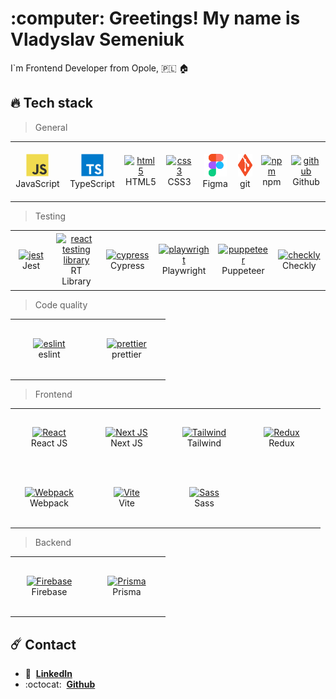 <h1 align="left">:computer: Greetings! My name is Vladyslav Semeniuk</h1>

I`m Frontend Developer from Opole, :poland: :house:

<h2 align="left" id="qnemes-stack">🔥 Tech stack</h2>

> General

<table width='100%'>
  <tr>
    <td align="center" width="110" height="90">
      <a href="https://developer.mozilla.org/en-US/docs/Web/JavaScript">
        <img src="https://raw.githubusercontent.com/devicons/devicon/1119b9f84c0290e0f0b38982099a2bd027a48bf1/icons/javascript/javascript-original.svg" width="36" height="36" alt="javascript" />
      </a>
      <br>JavaScript
    </td>
    <td align="center" width="110" height="90">
      <a href="https://www.typescriptlang.org/">
        <img src="https://raw.githubusercontent.com/devicons/devicon/1119b9f84c0290e0f0b38982099a2bd027a48bf1/icons/typescript/typescript-original.svg" width="36" height="36" alt="typescript" />
      </a>
      <br>TypeScript
    </td>
        <td align="center" width="110" height="90">
      <a href="https://developer.mozilla.org/en-US/docs/Web/HTML">
        <img src="https://www.svgrepo.com/show/452228/html-5.svg" width="36" height="36" alt="html5" />
      </a>
      <br>HTML5
    </td>
         <td align="center" width="110" height="90"> 
      <a href="https://developer.mozilla.org/en-US/docs/Web/CSS" >
        <img src="https://www.svgrepo.com/show/373535/css.svg" width="36" height="36" alt="css3" />
      </a>
      <br>CSS3
    </td>
    <td align="center" width="110" height="90">
      <a href="https://www.figma.com/" >
        <img src="https://raw.githubusercontent.com/devicons/devicon/1119b9f84c0290e0f0b38982099a2bd027a48bf1/icons/figma/figma-original.svg" width="36" height="36" alt="figma" />
      </a>
      <br>Figma
    </td>
    <td align="center" width="110" height="90">
      <a href="https://git-scm.com/">
        <img src="https://raw.githubusercontent.com/devicons/devicon/1119b9f84c0290e0f0b38982099a2bd027a48bf1/icons/git/git-original.svg" width="36" height="36" alt="git" />
      </a>
      <br>git
    </td>
    <td align="center" width="110" height="90"> 
      <a href="https://www.npmjs.com/">
        <img src="https://brandeps.com/icon-download/N/Npm-icon-vector-05.svg" width="36" height="36" alt="npm" />
      </a>
      <br>npm
    </td>
     <td align="center" width="110" height="90"> 
      <a href="https://github.com/" >
        <img src="https://www.svgrepo.com/show/475654/github-color.svg" width="36" height="36" alt="github" />
      </a>
      <br>Github
    </td>
  </tr> 
</table>

> Testing

<table width='100%'>
  <tr>
     <td align="center" width="110" height="90"> 
      <a href="https://jestjs.io/" >
        <img src="https://brandeps.com/icon-download/J/Jest-icon-vector-02.svg" width="36" height="36" alt="jest" />
      </a>
      <br>Jest
    </td>
    <td align="center" width="110" height="90"> 
      <a href="https://testing-library.com/">
        <img src="https://assets.devographics.com/projects/testing_library.png" width="36" height="36" alt="react testing library" />
      </a>
      <br>RT Library
    </td>
    <td align="center" width="110" height="90"> 
      <a href="https://www.cypress.io/">
        <img src="https://brandeps.com/icon-download/C/Cypress-icon-vector-01.svg" width="36" height="36" alt="cypress" />
      </a>
      <br>Cypress
    </td>
    <td align="center" width="110" height="90"> 
      <a href="https://playwright.dev/">
        <img src="https://playwright.dev/img/playwright-logo.svg" width="36" height="36" alt="playwright" />
      </a>
      <br>Playwright
    </td>
    <td align="center" width="110" height="90"> 
      <a href="https://pptr.dev/">
        <img src="https://bestofjs.org/logos/puppeteer.svg" width="36" height="36" alt="puppeteer" />
      </a>
      <br>Puppeteer
    </td>
    <td align="center" width="110" height="90"> 
      <a href="https://www.checklyhq.com/">
        <img src="https://pbs.twimg.com/profile_images/1655927086614478851/K29_h6Yp_400x400.png" width="36" height="36" alt="checkly" />
      </a>
      <br>Checkly
    </td>
  </tr> 
</table>

> Code quality

<table width='100%'>
  <tr>
     <td align="center" width="110" height="90">
      <a href="https://eslint.org/">
        <img src="https://brandeps.com/icon-download/E/Eslint-icon-vector-02.svg" width="36" height="36" alt="eslint" />
      </a>
      <br>eslint
    </td>
    <td align="center" width="110" height="90">
      <a href="https://prettier.io/">
        <img src="https://brandeps.com/icon-download/P/Prettier-icon-vector-02.svg" width="36" height="36" alt="prettier" />
      </a>
      <br>prettier
    </td>
  </tr> 
</table>

> Frontend

<table width='100%'>
  <tr>
   <td align="center" width="110" height="90">
      <a href="https://react.dev/">
        <img src="https://brandlogos.net/wp-content/uploads/2020/09/react-logo.png" width="36" height="36" alt="React" />
      </a>
      <br>React JS
    </td>
     <td align="center" width="110" height="90">
      <a href="https://nextjs.org/" >
        <img src="https://raw.githubusercontent.com/samfromaway/samfromaway/master/.github/images/nextjs.png" width="36" height="36" alt="Next JS" />
      </a>
      <br>Next JS
      <td align="center" width="110" height="90">
      <a href="https://tailwindcss.com/">
        <img src="https://www.svgrepo.com/show/374118/tailwind.svg" width="36" height="36" alt="Tailwind" />
      </a>
      <br>Tailwind
    </td>
    </td>
    <td align="center" width="110" height="90">
      <a href="https://redux.js.org/" >
        <img src="https://cdn.worldvectorlogo.com/logos/redux.svg" width="36" height="36" alt="Redux" />
      </a>
      <br>Redux
    </td>

    
  </tr> 
    <tr>
    <td align="center" width="110" height="90"> 
      <a href="https://webpack.js.org/" >
        <img src="https://www.svgrepo.com/show/354552/webpack.svg" width="36" height="36" alt="Webpack" />
      </a>
      <br>Webpack
    </td>
    <td align="center" width="110" height="90"> 
      <a href="https://vitejs.dev/" >
        <img src="https://vitejs.dev/logo.svg" width="36" height="36" alt="Vite" />
      </a>
      <br>Vite
    </td> 
    <td align="center" width="110" height="90">
      <a href="https://sass-lang.com/">
        <img src="https://brandeps.com/icon-download/S/Sass-icon-vector-04.svg" width="36" height="36" alt="Sass" />
      </a>
      <br>Sass
    </td>
  </tr> 
</table>

> Backend

<table width='100%'>
  <tr>
     <td align="center" width="110" height="90"> 
      <a href="https://firebase.google.com/" >
        <img src="https://brandeps.com/logo-download/F/Firebase-logo-vector-02.svg" width="36" height="36" alt="Firebase" />
      </a>
      <br>Firebase
    </td>
      <td align="center" width="110" height="90"> 
      <a href="https://www.prisma.io/" >
        <img src="https://www.svgrepo.com/show/373776/light-prisma.svg" width="36" height="36" alt="Prisma" />
      </a>
      <br>Prisma
    </td>
  </tr> 
</table>

## ☄️ Contact

- :briefcase: &nbsp;**[LinkedIn](https://www.linkedin.com/in/vladyslav-semeniuk/)**
- :octocat: &nbsp;**[Github](https://github.com/Qnemes)**

<br>
